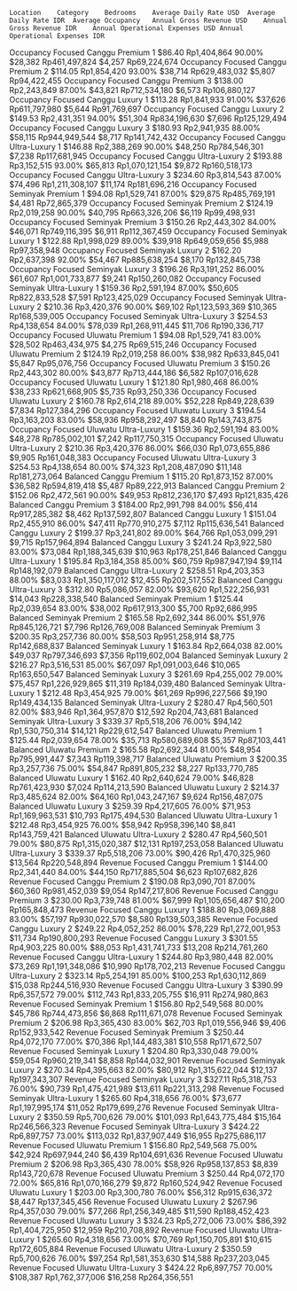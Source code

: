 	Location	Category	Bedrooms	Average Daily Rate USD	Average Daily Rate IDR	Average Occupancy	Annual Gross Revenue USD	Annual Gross Revenue IDR	Annual Operational Expenses USD	Annual Operational Expenses IDR
Occupancy Focused	Canggu	Premium	1	$86.40	Rp1,404,864	90.00%	$28,382	Rp461,497,824	$4,257	Rp69,224,674
Occupancy Focused	Canggu	Premium	2	$114.05	Rp1,854,420	93.00%	$38,714	Rp629,483,032	$5,807	Rp94,422,455
Occupancy Focused	Canggu	Premium	3	$138.00	Rp2,243,849	87.00%	$43,821	Rp712,534,180	$6,573	Rp106,880,127
Occupancy Focused	Canggu	Luxury	1	$113.28	Rp1,841,933	91.00%	$37,626	Rp611,797,980	$5,644	Rp91,769,697
Occupancy Focused	Canggu	Luxury	2	$149.53	Rp2,431,351	94.00%	$51,304	Rp834,196,630	$7,696	Rp125,129,494
Occupancy Focused	Canggu	Luxury	3	$180.93	Rp2,941,935	88.00%	$58,115	Rp944,949,544	$8,717	Rp141,742,432
Occupancy Focused	Canggu	Ultra-Luxury	1	$146.88	Rp2,388,269	90.00%	$48,250	Rp784,546,301	$7,238	Rp117,681,945
Occupancy Focused	Canggu	Ultra-Luxury	2	$193.88	Rp3,152,515	93.00%	$65,813	Rp1,070,121,154	$9,872	Rp160,518,173
Occupancy Focused	Canggu	Ultra-Luxury	3	$234.60	Rp3,814,543	87.00%	$74,496	Rp1,211,308,107	$11,174	Rp181,696,216
Occupancy Focused	Seminyak	Premium	1	$94.08	Rp1,529,741	87.00%	$29,875	Rp485,769,191	$4,481	Rp72,865,379
Occupancy Focused	Seminyak	Premium	2	$124.19	Rp2,019,258	90.00%	$40,795	Rp663,326,206	$6,119	Rp99,498,931
Occupancy Focused	Seminyak	Premium	3	$150.26	Rp2,443,302	84.00%	$46,071	Rp749,116,395	$6,911	Rp112,367,459
Occupancy Focused	Seminyak	Luxury	1	$122.88	Rp1,998,029	89.00%	$39,918	Rp649,059,656	$5,988	Rp97,358,948
Occupancy Focused	Seminyak	Luxury	2	$162.20	Rp2,637,398	92.00%	$54,467	Rp885,638,254	$8,170	Rp132,845,738
Occupancy Focused	Seminyak	Luxury	3	$196.26	Rp3,191,252	86.00%	$61,607	Rp1,001,733,877	$9,241	Rp150,260,082
Occupancy Focused	Seminyak	Ultra-Luxury	1	$159.36	Rp2,591,194	87.00%	$50,605	Rp822,833,528	$7,591	Rp123,425,029
Occupancy Focused	Seminyak	Ultra-Luxury	2	$210.36	Rp3,420,376	90.00%	$69,102	Rp1,123,593,369	$10,365	Rp168,539,005
Occupancy Focused	Seminyak	Ultra-Luxury	3	$254.53	Rp4,138,654	84.00%	$78,039	Rp1,268,911,445	$11,706	Rp190,336,717
Occupancy Focused	Uluwatu	Premium	1	$94.08	Rp1,529,741	83.00%	$28,502	Rp463,434,975	$4,275	Rp69,515,246
Occupancy Focused	Uluwatu	Premium	2	$124.19	Rp2,019,258	86.00%	$38,982	Rp633,845,041	$5,847	Rp95,076,756
Occupancy Focused	Uluwatu	Premium	3	$150.26	Rp2,443,302	80.00%	$43,877	Rp713,444,186	$6,582	Rp107,016,628
Occupancy Focused	Uluwatu	Luxury	1	$121.80	Rp1,980,468	86.00%	$38,233	Rp621,668,905	$5,735	Rp93,250,336
Occupancy Focused	Uluwatu	Luxury	2	$160.78	Rp2,614,218	89.00%	$52,228	Rp849,228,639	$7,834	Rp127,384,296
Occupancy Focused	Uluwatu	Luxury	3	$194.54	Rp3,163,203	83.00%	$58,936	Rp958,292,497	$8,840	Rp143,743,875
Occupancy Focused	Uluwatu	Ultra-Luxury	1	$159.36	Rp2,591,194	83.00%	$48,278	Rp785,002,101	$7,242	Rp117,750,315
Occupancy Focused	Uluwatu	Ultra-Luxury	2	$210.36	Rp3,420,376	86.00%	$66,030	Rp1,073,655,886	$9,905	Rp161,048,383
Occupancy Focused	Uluwatu	Ultra-Luxury	3	$254.53	Rp4,138,654	80.00%	$74,323	Rp1,208,487,090	$11,148	Rp181,273,064
Balanced	Canggu	Premium	1	$115.20	Rp1,873,152	87.00%	$36,582	Rp594,819,418	$5,487	Rp89,222,913
Balanced	Canggu	Premium	2	$152.06	Rp2,472,561	90.00%	$49,953	Rp812,236,170	$7,493	Rp121,835,426
Balanced	Canggu	Premium	3	$184.00	Rp2,991,798	84.00%	$56,414	Rp917,285,382	$8,462	Rp137,592,807
Balanced	Canggu	Luxury	1	$151.04	Rp2,455,910	86.00%	$47,411	Rp770,910,275	$7,112	Rp115,636,541
Balanced	Canggu	Luxury	2	$199.37	Rp3,241,802	89.00%	$64,766	Rp1,053,099,291	$9,715	Rp157,964,894
Balanced	Canggu	Luxury	3	$241.24	Rp3,922,580	83.00%	$73,084	Rp1,188,345,639	$10,963	Rp178,251,846
Balanced	Canggu	Ultra-Luxury	1	$195.84	Rp3,184,358	85.00%	$60,759	Rp987,947,194	$9,114	Rp148,192,079
Balanced	Canggu	Ultra-Luxury	2	$258.51	Rp4,203,353	88.00%	$83,033	Rp1,350,117,012	$12,455	Rp202,517,552
Balanced	Canggu	Ultra-Luxury	3	$312.80	Rp5,086,057	82.00%	$93,620	Rp1,522,256,931	$14,043	Rp228,338,540
Balanced	Seminyak	Premium	1	$125.44	Rp2,039,654	83.00%	$38,002	Rp617,913,300	$5,700	Rp92,686,995
Balanced	Seminyak	Premium	2	$165.58	Rp2,692,344	86.00%	$51,976	Rp845,126,721	$7,796	Rp126,769,008
Balanced	Seminyak	Premium	3	$200.35	Rp3,257,736	80.00%	$58,503	Rp951,258,914	$8,775	Rp142,688,837
Balanced	Seminyak	Luxury	1	$163.84	Rp2,664,038	82.00%	$49,037	Rp797,346,693	$7,356	Rp119,602,004
Balanced	Seminyak	Luxury	2	$216.27	Rp3,516,531	85.00%	$67,097	Rp1,091,003,646	$10,065	Rp163,650,547
Balanced	Seminyak	Luxury	3	$261.69	Rp4,255,002	79.00%	$75,457	Rp1,226,929,865	$11,319	Rp184,039,480
Balanced	Seminyak	Ultra-Luxury	1	$212.48	Rp3,454,925	79.00%	$61,269	Rp996,227,566	$9,190	Rp149,434,135
Balanced	Seminyak	Ultra-Luxury	2	$280.47	Rp4,560,501	82.00%	$83,946	Rp1,364,957,870	$12,592	Rp204,743,681
Balanced	Seminyak	Ultra-Luxury	3	$339.37	Rp5,518,206	76.00%	$94,142	Rp1,530,750,314	$14,121	Rp229,612,547
Balanced	Uluwatu	Premium	1	$125.44	Rp2,039,654	78.00%	$35,713	Rp580,689,608	$5,357	Rp87,103,441
Balanced	Uluwatu	Premium	2	$165.58	Rp2,692,344	81.00%	$48,954	Rp795,991,447	$7,343	Rp119,398,717
Balanced	Uluwatu	Premium	3	$200.35	Rp3,257,736	75.00%	$54,847	Rp891,805,232	$8,227	Rp133,770,785
Balanced	Uluwatu	Luxury	1	$162.40	Rp2,640,624	79.00%	$46,828	Rp761,423,930	$7,024	Rp114,213,590
Balanced	Uluwatu	Luxury	2	$214.37	Rp3,485,624	82.00%	$64,160	Rp1,043,247,167	$9,624	Rp156,487,075
Balanced	Uluwatu	Luxury	3	$259.39	Rp4,217,605	76.00%	$71,953	Rp1,169,963,531	$10,793	Rp175,494,530
Balanced	Uluwatu	Ultra-Luxury	1	$212.48	Rp3,454,925	76.00%	$58,942	Rp958,396,140	$8,841	Rp143,759,421
Balanced	Uluwatu	Ultra-Luxury	2	$280.47	Rp4,560,501	79.00%	$80,875	Rp1,315,020,387	$12,131	Rp197,253,058
Balanced	Uluwatu	Ultra-Luxury	3	$339.37	Rp5,518,206	73.00%	$90,426	Rp1,470,325,960	$13,564	Rp220,548,894
Revenue Focused	Canggu	Premium	1	$144.00	Rp2,341,440	84.00%	$44,150	Rp717,885,504	$6,623	Rp107,682,826
Revenue Focused	Canggu	Premium	2	$190.08	Rp3,090,701	87.00%	$60,360	Rp981,452,039	$9,054	Rp147,217,806
Revenue Focused	Canggu	Premium	3	$230.00	Rp3,739,748	81.00%	$67,999	Rp1,105,656,487	$10,200	Rp165,848,473
Revenue Focused	Canggu	Luxury	1	$188.80	Rp3,069,888	83.00%	$57,197	Rp930,022,570	$8,580	Rp139,503,385
Revenue Focused	Canggu	Luxury	2	$249.22	Rp4,052,252	86.00%	$78,229	Rp1,272,001,953	$11,734	Rp190,800,293
Revenue Focused	Canggu	Luxury	3	$301.55	Rp4,903,225	80.00%	$88,053	Rp1,431,741,733	$13,208	Rp214,761,260
Revenue Focused	Canggu	Ultra-Luxury	1	$244.80	Rp3,980,448	82.00%	$73,269	Rp1,191,348,086	$10,990	Rp178,702,213
Revenue Focused	Canggu	Ultra-Luxury	2	$323.14	Rp5,254,191	85.00%	$100,253	Rp1,630,112,869	$15,038	Rp244,516,930
Revenue Focused	Canggu	Ultra-Luxury	3	$390.99	Rp6,357,572	79.00%	$112,743	Rp1,833,205,755	$16,911	Rp274,980,863
Revenue Focused	Seminyak	Premium	1	$156.80	Rp2,549,568	80.00%	$45,786	Rp744,473,856	$6,868	Rp111,671,078
Revenue Focused	Seminyak	Premium	2	$206.98	Rp3,365,430	83.00%	$62,703	Rp1,019,556,946	$9,406	Rp152,933,542
Revenue Focused	Seminyak	Premium	3	$250.44	Rp4,072,170	77.00%	$70,386	Rp1,144,483,381	$10,558	Rp171,672,507
Revenue Focused	Seminyak	Luxury	1	$204.80	Rp3,330,048	79.00%	$59,054	Rp960,219,341	$8,858	Rp144,032,901
Revenue Focused	Seminyak	Luxury	2	$270.34	Rp4,395,663	82.00%	$80,912	Rp1,315,622,044	$12,137	Rp197,343,307
Revenue Focused	Seminyak	Luxury	3	$327.11	Rp5,318,753	76.00%	$90,739	Rp1,475,421,989	$13,611	Rp221,313,298
Revenue Focused	Seminyak	Ultra-Luxury	1	$265.60	Rp4,318,656	76.00%	$73,677	Rp1,197,995,174	$11,052	Rp179,699,276
Revenue Focused	Seminyak	Ultra-Luxury	2	$350.59	Rp5,700,626	79.00%	$101,093	Rp1,643,775,484	$15,164	Rp246,566,323
Revenue Focused	Seminyak	Ultra-Luxury	3	$424.22	Rp6,897,757	73.00%	$113,032	Rp1,837,907,449	$16,955	Rp275,686,117
Revenue Focused	Uluwatu	Premium	1	$156.80	Rp2,549,568	75.00%	$42,924	Rp697,944,240	$6,439	Rp104,691,636
Revenue Focused	Uluwatu	Premium	2	$206.98	Rp3,365,430	78.00%	$58,926	Rp958,137,853	$8,839	Rp143,720,678
Revenue Focused	Uluwatu	Premium	3	$250.44	Rp4,072,170	72.00%	$65,816	Rp1,070,166,279	$9,872	Rp160,524,942
Revenue Focused	Uluwatu	Luxury	1	$203.00	Rp3,300,780	76.00%	$56,312	Rp915,636,372	$8,447	Rp137,345,456
Revenue Focused	Uluwatu	Luxury	2	$267.96	Rp4,357,030	79.00%	$77,266	Rp1,256,349,485	$11,590	Rp188,452,423
Revenue Focused	Uluwatu	Luxury	3	$324.23	Rp5,272,006	73.00%	$86,392	Rp1,404,725,950	$12,959	Rp210,708,892
Revenue Focused	Uluwatu	Ultra-Luxury	1	$265.60	Rp4,318,656	73.00%	$70,769	Rp1,150,705,891	$10,615	Rp172,605,884
Revenue Focused	Uluwatu	Ultra-Luxury	2	$350.59	Rp5,700,626	76.00%	$97,254	Rp1,581,353,630	$14,588	Rp237,203,045
Revenue Focused	Uluwatu	Ultra-Luxury	3	$424.22	Rp6,897,757	70.00%	$108,387	Rp1,762,377,006	$16,258	Rp264,356,551